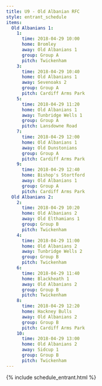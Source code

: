 ```yaml
---
title: U9 - Old Albanian RFC
style: entrant_schedule
items:
  Old Albanians 1:
    1:
      time: 2018-04-29 10:00
      home: Bromley
      away: Old Albanians 1
      group: Group A
      pitch: Twickenham
    3:
      time: 2018-04-29 10:40
      home: Old Albanians 1
      away: Sevenoaks 2
      group: Group A
      pitch: Cardiff Arms Park
    5:
      time: 2018-04-29 11:20
      home: Old Albanians 1
      away: Tunbridge Wells 1
      group: Group A
      pitch: Lansdowne Road
    7:
      time: 2018-04-29 12:00
      home: Old Albanians 1
      away: Old Dunstonians
      group: Group A
      pitch: Cardiff Arms Park
    9:
      time: 2018-04-29 12:40
      home: Bishop's Stortford
      away: Old Albanians 1
      group: Group A
      pitch: Cardiff Arms Park
  Old Albanians 2:
    2:
      time: 2018-04-29 10:20
      home: Old Albanians 2
      away: Old Elthamians 1
      group: Group B
      pitch: Twickenham
    4:
      time: 2018-04-29 11:00
      home: Old Albanians 2
      away: Tunbridge Wells 2
      group: Group B
      pitch: Twickenham
    6:
      time: 2018-04-29 11:40
      home: Blackheath 1
      away: Old Albanians 2
      group: Group B
      pitch: Twickenham
    8:
      time: 2018-04-29 12:20
      home: Hackney Bulls
      away: Old Albanians 2
      group: Group B
      pitch: Cardiff Arms Park
    10:
      time: 2018-04-29 13:00
      home: Old Albanians 2
      away: Sidcup 1
      group: Group B
      pitch: Twickenham
---
```


{% include schedule_entrant.html %}

